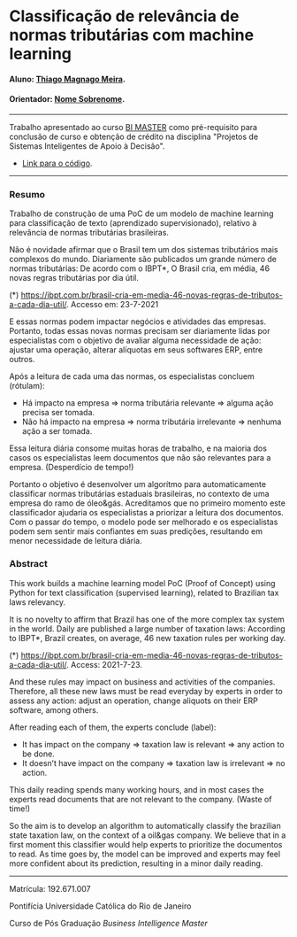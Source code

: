 # Classificação de relevância de normas tributárias com machine learning

#### Aluno: [Thiago Magnago Meira](https://github.com/Thiago-Magnago).
#### Orientador: [Nome Sobrenome](https://github.com/link_do_github).

---

Trabalho apresentado ao curso [BI MASTER](https://ica.puc-rio.ai/bi-master) como pré-requisito para conclusão de curso e obtenção de crédito na disciplina "Projetos de Sistemas Inteligentes de Apoio à Decisão".

- [Link para o código](https://github.com/Thiago-Magnago/PUC-Rio-BI-Master-TCC/blob/main/NLP_Classifier%20of%20Tax%20Laws.ipynb).


---

### Resumo

Trabalho de construção de uma PoC de um modelo de machine learning para classificação de texto (aprendizado supervisionado), relativo à relevância de normas tributárias brasileiras.

Não é novidade afirmar que o Brasil tem um dos sistemas tributários mais complexos do mundo. Diariamente são publicados um grande número de normas tributárias: De acordo com o IBPT*, O Brasil cria, em média, 46 novas regras tributárias por dia útil.

(*) https://ibpt.com.br/brasil-cria-em-media-46-novas-regras-de-tributos-a-cada-dia-util/. Accesso em: 23-7-2021

E essas normas podem impactar negócios e atividades das empresas. Portanto, todas essas novas normas precisam ser diariamente lidas por especialistas com o objetivo de avaliar alguma necessidade de ação: ajustar uma operação, alterar alíquotas em seus softwares ERP, entre outros.

Após a leitura de cada uma das normas, os especialistas concluem (rótulam):
- Há impacto na empresa => norma tributária relevante => alguma ação precisa ser tomada.
- Não há impacto na empresa => norma tributária irrelevante => nenhuma ação a ser tomada.

Essa leitura diária consome muitas horas de trabalho, e na maioria dos casos os especialistas leem documentos que não são relevantes para a empresa. (Desperdício de tempo!)

Portanto o objetivo é desenvolver um algorítmo para automaticamente classificar normas tributárias estaduais brasileiras, no contexto de uma empresa do ramo de óleo&gás. Acreditamos que no primeiro momento este classificador ajudaria os especialistas a priorizar a leitura dos documentos. Com o passar do tempo, o modelo pode ser melhorado e os especialistas podem sem sentir mais confiantes em suas predições, resultando em menor necessidade de leitura diária.


### Abstract

This work builds a machine learning model PoC (Proof of Concept) using Python for text classification (supervised learning), related to Brazilian tax laws relevancy. 

It is no novelty to affirm that Brazil has one of the more complex tax system in the world. Daily are published a large number of taxation laws: According to IBPT*, Brazil creates, on average, 46 new taxation rules per working day.

(*) https://ibpt.com.br/brasil-cria-em-media-46-novas-regras-de-tributos-a-cada-dia-util/. Access: 2021-7-23.

And these rules may impact on business and activities of the companies. Therefore, all these new laws must be read everyday by experts in order to assess any action: adjust an operation, change aliquots on their ERP software, among others.  

After reading each of them, the experts conclude (label):
- It has impact on the company => taxation law is relevant => any action to be done.
- It doesn’t have impact on the company => taxation law is irrelevant => no action.

This daily reading spends many working hours, and in most cases the experts read documents that are not relevant to the company. (Waste of time!)

So the aim is to develop an algorithm to automatically classify the brazilian state taxation law, on the context of a oil&gas company.  We believe that in a first moment this classifier would help experts to prioritize the documentos to read. As time goes by, the model can be improved and experts may feel more confident about its prediction, resulting in a minor daily reading.


---

Matrícula: 192.671.007

Pontifícia Universidade Católica do Rio de Janeiro

Curso de Pós Graduação *Business Intelligence Master*
